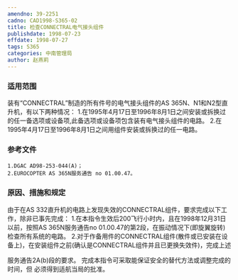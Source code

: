 ```yaml
---
amendno: 39-2251
cadno: CAD1998-S365-02
title: 检查CONNECTRAL电气接头组件
publishdate: 1998-07-23
effdate: 1998-07-27
tags: S365
categories: 中南管理局
author: 赵燕莉
---
```


### 适用范围 
装有“CONNECTRAL”制造的所有件号的电气接头组件的AS 365N、N1和N2型直升机，有以下两种情况：
1.在1995年4月17日至1996年8月1日之间安装或拆换过的任一备选项或设备项,此备选项或设备项包含装有电气接头组件的电路。
2.在1995年4月17日至1996年8月1日之间用组件安装或拆换过的任一电路。

<!--more-->
### 参考文件
    1.DGAC AD98-253-044(A)；
    2.EUROCOPTER AS 365N服务通告 no 01.00.47。

### 原因、措施和规定 
由于在AS 332直升机的电路上发现失效的CONNECTRAL组件，要求完成以下工作，除非已事先完成： 
    1.在本指令生效后200飞行小时内，且在1998年12月31日以前，按照AS 365N服务通告no 01.00.47的第2段，在振动情况下(即旋翼旋转)检查所有系统的电路。 
    2.对于作备用件的CONNECTRAL组件(散件或已安装在设备上)，在安装组件之前(确认是CONNECTRAL组件并且已更换失效件)，完成上述

  
服务通告2A(b)段的要求。     完成本指令可采取能保证安全的替代方法或调整完成的时间，但
必须得到适航当局的批准。
